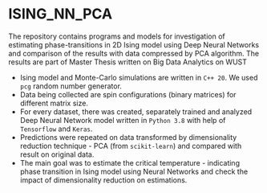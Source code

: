 # ISING_NN_PCA
The repository contains programs and models for investigation of estimating phase-transitions in 2D Ising model using Deep Neural Networks and comparison of the results with data compressed by PCA algorithm. The results are part of Master Thesis written on Big Data Analytics on WUST

 - Ising model and Monte-Carlo simulations are written in `C++ 20`. We used `pcg` random number generator.  
 - Data being collected are spin configurations (binary matrices) for different matrix size. 
 - For every dataset, there was created, separately trained and analyzed Deep Neural Network model written in `Python 3.8` with help of `Tensorflow` and `Keras`. 
 - Predictions were repeated on data transformed by dimensionality reduction technique - PCA (from `scikit-learn`) and compared with result on original data.
 - The main goal was to estimate the critical temperature - indicating phase transition in Ising model using Neural Networks and check the impact of dimensionality reduction on estimations.

